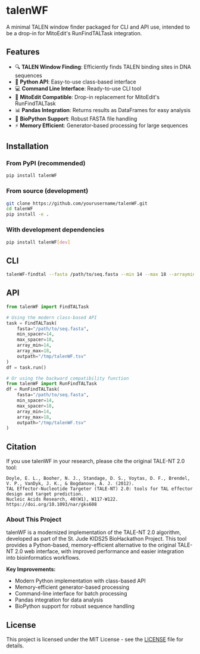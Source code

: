 # talenWF

A minimal TALEN window finder packaged for CLI and API use, intended to be a drop-in for MitoEdit's RunFindTALTask integration.

## Features

- 🔍 **TALEN Window Finding**: Efficiently finds TALEN binding sites in DNA sequences
- 🐍 **Python API**: Easy-to-use class-based interface
- 💻 **Command Line Interface**: Ready-to-use CLI tool
- 🔄 **MitoEdit Compatible**: Drop-in replacement for MitoEdit's RunFindTALTask
- 📊 **Pandas Integration**: Returns results as DataFrames for easy analysis
- 🧬 **BioPython Support**: Robust FASTA file handling
- ⚡ **Memory Efficient**: Generator-based processing for large sequences

## Installation

### From PyPI (recommended)

```bash
pip install talenWF
```

### From source (development)

```bash
git clone https://github.com/yourusername/talenWF.git
cd talenWF
pip install -e .
```

### With development dependencies

```bash
pip install talenWF[dev]
```

## CLI

```bash
talenWF-findtal --fasta /path/to/seq.fasta --min 14 --max 18 --arraymin 14 --arraymax 18 --outpath /tmp/talenWF.tsv
```

## API

```python
from talenWF import FindTALTask

# Using the modern class-based API
task = FindTALTask(
    fasta="/path/to/seq.fasta",
    min_spacer=14,
    max_spacer=18,
    array_min=14,
    array_max=18,
    outpath="/tmp/talenWF.tsv"
)
df = task.run()

# Or using the backward compatibility function
from talenWF import RunFindTALTask
df = RunFindTALTask(
    fasta="/path/to/seq.fasta",
    min_spacer=14,
    max_spacer=18,
    array_min=14,
    array_max=18,
    outpath="/tmp/talenWF.tsv"
)
```

## Citation

If you use talenWF in your research, please cite the original TALE-NT 2.0 tool:

```
Doyle, E. L., Booher, N. J., Standage, D. S., Voytas, D. F., Brendel, V. P., VanDyk, J. K., & Bogdanove, A. J. (2012). 
TAL Effector-Nucleotide Targeter (TALE-NT) 2.0: tools for TAL effector design and target prediction. 
Nucleic Acids Research, 40(W1), W117-W122. https://doi.org/10.1093/nar/gks608
```

### About This Project

talenWF is a modernized implementation of the TALE-NT 2.0 algorithm, developed as part of the St. Jude KIDS25 BioHackathon Project. This tool provides a Python-based, memory-efficient alternative to the original TALE-NT 2.0 web interface, with improved performance and easier integration into bioinformatics workflows.

**Key Improvements:**
- Modern Python implementation with class-based API
- Memory-efficient generator-based processing
- Command-line interface for batch processing
- Pandas integration for data analysis
- BioPython support for robust sequence handling

## License

This project is licensed under the MIT License - see the [LICENSE](LICENSE) file for details.

